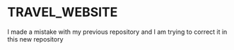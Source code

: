 # TRAVEL_WEBSITE
I made a mistake with my previous repository and I am trying to correct it in this new repository
